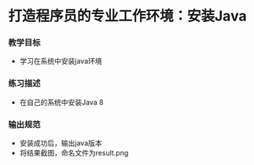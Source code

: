 # 打造程序员的专业工作环境：安装Java
### 教学目标
- 学习在系统中安装java环境


### 练习描述

- 在自己的系统中安装Java 8

### 输出规范
- 安装成功后，输出java版本
- 将结果截图，命名文件为result.png
